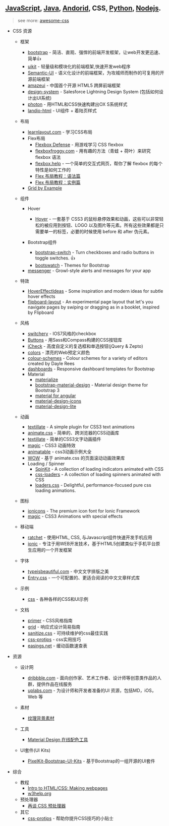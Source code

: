## [JavaScript](javascript.md), [Java](java.md), [Andorid](andorid.md), CSS, [Python](pyton.md), [Nodejs](nodejs.md).

> see more: [awesome-css](https://github.com/sotayamashita/awesome-css)  

+ CSS 资源

  - 框架
    - [bootstrap](https://github.com/twbs/bootstrap) - 简洁、直观、强悍的前端开发框架，让web开发更迅速、简单:thumbsup:
    - [uikit](https://github.com/uikit/uikit) - 轻量级和模块化的前端框架,快速开发web程序
    - [Semantic-UI](https://github.com/Semantic-Org/Semantic-UI) - 语义化设计的前端框架，为攻城师而制作的可复用的开源前端框架
    - [amazeui](https://github.com/allmobilize/amazeui) - 中国首个开源 HTML5 跨屏前端框架
    - [design-system](https://github.com/salesforce-ux/design-system) - Salesforce Lightning Design System (包括如何设计出UI系统) 
    - [photon](https://github.com/connors/photon) - 用HTML和CSS快速构建出OX S系统样式  
    - [landio-html](https://github.com/tatygrassini/landio-html) - UI组件 + 着陆页样式        

  - 布局
    - [learnlayout.com](http://zh.learnlayout.com/) - 学习CSS布局
    - Flex布局  
      - [Flexbox Defense](http://www.flexboxdefense.com/) - 用游戏学习 CSS flexbox
      - [flexboxfroggy.com](http://flexboxfroggy.com/#zh-cn) - 用有趣的方法（青蛙 + 荷叶）来研究 flexbox 语法
      - [flexbox.help](http://flexbox.help/) - 一个简单的交互式网页，帮你了解 flexbox 的每个特性是如何工作的
      - [Flex 布局教程：语法篇](http://www.ruanyifeng.com/blog/2015/07/flex-grammar.html)
      - [Flex 布局教程：实例篇](http://www.ruanyifeng.com/blog/2015/07/flex-examples.html)
    - [Grid by Example](http://gridbyexample.com/)
      
  + 组件
    + Hover
      - [Hover](https://github.com/IanLunn/Hover) - 一套基于 CSS3 的鼠标悬停效果和动画，这些可以非常轻松的被应用到按钮、LOGO 以及图片等元素。所有这些效果都是只需要单一的标签，必要的时候使用 before 和 after 伪元素。

    + Bootstrap组件
      - [bootstrap-switch](https://github.com/nostalgiaz/bootstrap-switch) - Turn checkboxes and radio buttons in toggle switches. :+1:
      - [bootswatch](https://github.com/thomaspark/bootswatch) - Themes for Bootstrap

    - [messenger](https://github.com/HubSpot/messenger) - Growl-style alerts and messages for your app

  + 特效
    - [HoverEffectIdeas](https://github.com/codrops/HoverEffectIdeas) - Some inspiration and modern ideas for subtle hover effects
    - [flipboard-layout](https://github.com/botelho/flipboard-layout) - An experimental page layout that let's you navigate pages by swiping or dragging as in a booklet, inspired by Flipboard

  + 风格
    - [switchery](https://github.com/abpetkov/switchery) - IOS7风格的checkbox
    - [Buttons](https://github.com/alexwolfe/Buttons) - 用Sass和Compass构建的CSS按钮库
    - [iCheck](https://github.com/fronteed/iCheck) - 高度自定义的复选框和单选按钮(jQuery & Zepto)
    - [colors](https://github.com/mrmrs/colors) - 漂亮的Web预定义颜色
    - [colour-schemes](https://github.com/daylerees/colour-schemes) - Colour schemes for a variety of editors created by Dayle Rees
    - [dashboards](https://github.com/keen/dashboards) - Responsive dashboard templates for Bootstrap

    + Material
      - [materialize](https://github.com/Dogfalo/materialize)
      - [bootstrap-material-design](https://github.com/FezVrasta/bootstrap-material-design) - Material design theme for Bootstrap 3
      - [material for angular](https://github.com/angular/material)
      - [material-design-icons](https://github.com/google/material-design-icons)
      - [material-design-lite](https://github.com/google/material-design-lite)
    
  + 动画
    - [textillate](https://github.com/jschr/textillate) - A simple plugin for CSS3 text animations
    - [animate.css](https://github.com/daneden/animate.css) - 简单的、跨浏览器的CSS动画库
    - [textillate](https://github.com/jschr/textillate) - 简单的CSS3文字动画插件
    - [magic](https://github.com/miniMAC/magic) - CSS3 动画特效
    - [animatable](https://github.com/leaverou/animatable) - css3动画示例大全  
    - [WOW](https://github.com/matthieua/WOW) - 基于 animate.css 的页面滚动动画效果库    
    
    + Loading / Spinner
      - [SpinKit](https://github.com/tobiasahlin/SpinKit) - A collection of loading indicators animated with CSS  
      - [css-loaders](https://github.com/lukehaas/css-loaders) - A collection of loading spinners animated with CSS  
      - [loaders.css](https://github.com/ConnorAtherton/loaders.css) - Delightful, performance-focused pure css loading animations.   

  + 图标
    - [ionicons](https://github.com/driftyco/ionicons) - The premium icon font for Ionic Framework
    - [magic](https://github.com/miniMAC/magic) - CSS3 Animations with special effects

  + 移动端
    - [ratchet](https://github.com/twbs/ratchet) - 使用HTML‚ CSS‚ 与Javascript组件快速开发手机应用
    - [ionic](https://github.com/driftyco/ionic) - 专注于用WEB开发技术，基于HTML5创建类似于手机平台原生应用的一个开发框架

  + 字体
    - [typeisbeautiful.com](http://www.typeisbeautiful.com/) - 中文文字排版之美
    - [Entry.css](https://github.com/zmmbreeze/Entry.css) - 一个可配置的、更适合阅读的中文文章样式库  
  
  + 示例
    - [css](https://github.com/hakimel/css) - 各种各样的CSS和UI示例  

  + 文档
    - [primer](https://github.com/primer/primer) - CSS风格指南 
    - [grid](https://github.com/aekaplan/grid) - 响应式设计简易指南 
    - [sanitize.css](https://github.com/jonathantneal/sanitize.css) - 可持续维护的css最佳实践 
    - [css-protips](https://github.com/AllThingsSmitty/css-protips) - css实用技巧
    - [easings.net](http://easings.net/zh-cn) - 缓动函数速查表

+ 资源
  - 设计网
    - [dribbble.com](https://dribbble.com/) - 面向创作家、艺术工作者、设计师等创意类作品的人群，提供作品在线服务
    - [uplabs.com](www.uplabs.com/) - 为设计师和开发者准备的UI 资源，包括MD，iOS，Web 等
  - 素材
    - [纹理背景素材](http://www.subtlepatterns.com)

  - 工具
    - [Material Design 在线配色工具](https://www.materialpalette.com)

  - UI套件(UI Kits)
    - [PixelKit-Bootstrap-UI-Kits](https://github.com/Pixelkit/PixelKit-Bootstrap-UI-Kits) - 基于Bootstrap的一组开源的UI套件   

+ 综合
  - 教程
    - [Intro to HTML/CSS: Making webpages](https://www.khanacademy.org/computing/computer-programming/html-css)
    - [w3help.org](http://w3help.org/zh-cn/kb/)
  - 预处理器
    - [再谈 CSS 预处理器](http://efe.baidu.com/blog/revisiting-css-preprocessors/)
  - 其它
    - [css-protips](https://github.com/AllThingsSmitty/css-protips) - 帮助你提升CSS技巧的小贴士
